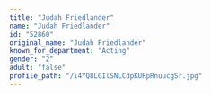 ```yaml
---
title: "Judah Friedlander"
name: "Judah Friedlander"
id: "52860"
original_name: "Judah Friedlander"
known_for_department: "Acting"
gender: "2"
adult: "false"
profile_path: "/i4YQ8LGIlSNLCdpKURpRnuucgSr.jpg"
---
```

